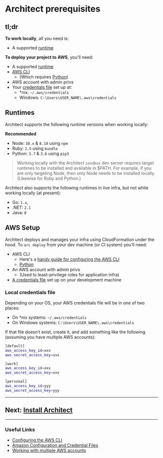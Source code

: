 # Architect prerequisites

## tl;dr

**To work locally**, all you need is:
- A supported [runtime](#runtimes)

**To deploy your project to AWS**, you'll need:
- A supported [runtime](#runtimes)
- [AWS CLI](https://docs.aws.amazon.com/cli/latest/userguide/cli-chap-configure.html)
  - (Which requires [Python](https://www.python.org/downloads/))
- AWS account with admin privs
- Your [credentials file](#local-credentials-file) set up at:
  - \*nix: `~/.aws/credentials`
  - Windows: `C:\Users\USER_NAME\.aws\credentials`


## Runtimes

Architect supports the following runtime versions when working locally:

**Recommended**
- Node: `10.x` & `8.10` using `npm`
- Ruby: `2.5` using `bundle`
- Python: `3.7` & `3.6` using `pip3`

> Working locally with the Architect `sandbox` dev server requires target runtimes to be installed and available in $PATH. For example, if you are only targeting Node, then only Node needs to be installed locally. (Likewise for Ruby and Python.)

Architect also supports the following runtimes in live infra, but not while working locally (at present):
- Go: `1.x`,
- .NET: `2.1`
- Java: `8`


## AWS Setup

Architect deploys and manages your infra using CloudFormation under the hood. To `arc deploy` from your dev machine (or CI system) you'll need:
- AWS CLI
  - Here's a [handy guide for configuring the AWS CLI](https://docs.aws.amazon.com/cli/latest/userguide/cli-chap-getting-started.html)
  - [Python](https://www.python.org/downloads/)
- An AWS account with admin privs
  - (Used to least-privilege roles for application infra)
- [A credentials file](#local-credentials-file) set up on your development machine


### Local credentials file

Depending on your OS, your AWS credentials file will be in one of two places:
- On \*nix systems: `~/.aws/credentials`
- On Windows systems: `C:\Users\USER_NAME\.aws\credentials`

If that file doesn't exist, create it, and add something like the following (assuming you have multiple AWS accounts):

```bash
[default]
aws_access_key_id=xxx
aws_secret_access_key=xxx

[work]
aws_access_key_id=xxx
aws_secret_access_key=xxx

[personal]
aws_access_key_id=yyy
aws_secret_access_key=yyy
```

---
## Next: [Install Architect](/quickstart/install)
---

### Useful Links
* [Configuring the AWS CLI](https://docs.aws.amazon.com/cli/latest/userguide/cli-chap-getting-started.html)
* [Amazon Configuration and Credential Files](https://docs.aws.amazon.com/cli/latest/userguide/cli-config-files.html)
* [Working with multiple AWS accounts](/guides/multiple-aws-accounts)

